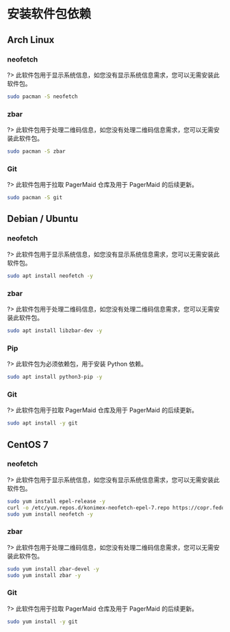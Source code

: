# 安装软件包依赖

## Arch Linux

### neofetch

?> 此软件包用于显示系统信息，如您没有显示系统信息需求，您可以无需安装此软件包。

```bash
sudo pacman -S neofetch
```

### zbar

?> 此软件包用于处理二维码信息，如您没有处理二维码信息需求，您可以无需安装此软件包。

```bash
sudo pacman -S zbar
```

### Git

?> 此软件包用于拉取 PagerMaid 仓库及用于 PagerMaid 的后续更新。

```bash
sudo pacman -S git
```

## Debian / Ubuntu

### neofetch

?> 此软件包用于显示系统信息，如您没有显示系统信息需求，您可以无需安装此软件包。

```bash
sudo apt install neofetch -y
```

### zbar

?> 此软件包用于处理二维码信息，如您没有处理二维码信息需求，您可以无需安装此软件包。

```bash
sudo apt install libzbar-dev -y
```

### Pip

?> 此软件包为必须依赖包，用于安装 Python 依赖。

```bash
sudo apt install python3-pip -y
```

### Git

?> 此软件包用于拉取 PagerMaid 仓库及用于 PagerMaid 的后续更新。

```bash
sudo apt install -y git
```

## CentOS 7

### neofetch

?> 此软件包用于显示系统信息，如您没有显示系统信息需求，您可以无需安装此软件包。

```bash
sudo yum install epel-release -y
curl -o /etc/yum.repos.d/konimex-neofetch-epel-7.repo https://copr.fedorainfracloud.org/coprs/konimex/neofetch/repo/epel-7/konimex-neofetch-epel-7.repo
sudo yum install neofetch -y
```

### zbar

?> 此软件包用于处理二维码信息，如您没有处理二维码信息需求，您可以无需安装此软件包。

```bash
sudo yum install zbar-devel -y
sudo yum install zbar -y
```

### Git

?> 此软件包用于拉取 PagerMaid 仓库及用于 PagerMaid 的后续更新。

```bash
sudo yum install -y git
```
